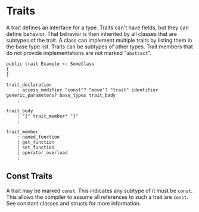 # Traits

A trait defines an interface for a type. Traits can't have fields, but they can define behavior.
That behavior is then inherited by all classes that are subtypes of the trait. A class can implement
multiple traits by listing them in the base type list. Traits can be subtypes of other types. Trait
members that do not provide implementations are not marked "`abstract`".

```azoth
public trait Example <: SomeClass
{
}
```

```grammar
trait_declaration
    : access_modifier "const"? "move"? "trait" identifier generic_parameters? base_types trait_body
    ;

trait_body
    : "{" trait_member* "}"
    ;

trait_member
    : named_function
    | get_function
    | set_function
    | operator_overload
    ;
```

## Const Traits

A trait may be marked `const`. This indicates any subtype of it must be `const`. This allows the
compiler to assume all references to such a trait are `const`. See constant classes and structs for
more information.

